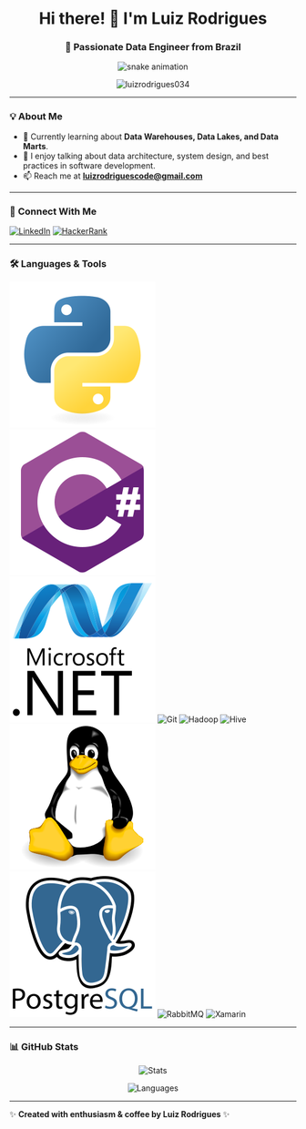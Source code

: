 <h1 align="center">Hi there! 👋 I'm Luiz Rodrigues</h1>
<h3 align="center">🚀 Passionate Data Engineer from Brazil</h3>

<p align="center">
  <img src="https://github.com/luizrodrigues034/luizrodrigues034/blob/output/github-contribution-grid-snake.svg" alt="snake animation">
</p>

<p align="center">
  <img src="https://komarev.com/ghpvc/?username=luizrodrigues034&label=Profile%20views&color=0e75b6&style=plastic" alt="luizrodrigues034" />
</p>

---

### 💡 **About Me**

- 🌱 Currently learning about **Data Warehouses, Data Lakes, and Data Marts**.
- 💬 I enjoy talking about data architecture, system design, and best practices in software development.
- 📫 Reach me at **[luizrodriguescode@gmail.com](mailto:luizrodriguescode@gmail.com)**

---

### 🔗 **Connect With Me**

[![LinkedIn](https://img.shields.io/badge/-LinkedIn-%230077B5?style=for-the-badge&logo=linkedin&logoColor=white)](https://www.linkedin.com/in/luiz-rodrigues-alves/)
[![HackerRank](https://img.shields.io/badge/-HackerRank-%232EC866?style=for-the-badge&logo=hackerrank&logoColor=white)](https://www.hackerrank.com/luizrodriguesco1)

---

### 🛠️ **Languages & Tools**

![Python](https://raw.githubusercontent.com/devicons/devicon/master/icons/python/python-original.svg)
![C#](https://raw.githubusercontent.com/devicons/devicon/master/icons/csharp/csharp-original.svg)
![.NET](https://raw.githubusercontent.com/devicons/devicon/master/icons/dot-net/dot-net-original-wordmark.svg)
![Git](https://www.vectorlogo.zone/logos/git-scm/git-scm-icon.svg)
![Hadoop](https://www.vectorlogo.zone/logos/apache_hadoop/apache_hadoop-icon.svg)
![Hive](https://www.vectorlogo.zone/logos/apache_hive/apache_hive-icon.svg)
![Linux](https://raw.githubusercontent.com/devicons/devicon/master/icons/linux/linux-original.svg)
![PostgreSQL](https://raw.githubusercontent.com/devicons/devicon/master/icons/postgresql/postgresql-original-wordmark.svg)
![RabbitMQ](https://www.vectorlogo.zone/logos/rabbitmq/rabbitmq-icon.svg)
![Xamarin](https://raw.githubusercontent.com/detain/svg-logos/780f25886640cef088af994181646db2f6b1a3f8/svg/xamarin.svg)

---

### 📊 **GitHub Stats**

<p align="center">
  <img src="https://github-readme-stats.vercel.app/api?username=luizrodrigues034&show_icons=true&theme=radical&bg_color=000000&hide_border=true&locale=en" alt="Stats" />
</p>

<p align="center">
  <img src="https://github-readme-stats.vercel.app/api/top-langs?username=luizrodrigues034&show_icons=true&theme=radical&bg_color=000000&hide_border=true&locale=en&layout=compact" alt="Languages" />
</p>

---

✨ **Created with enthusiasm & coffee by Luiz Rodrigues** ✨
